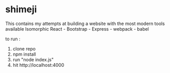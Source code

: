 # shimeji

This contains my attempts at building a website with the most modern tools available
Isomorphic React - Bootstrap - Express - webpack - babel

to run : 

1) clone repo
2) npm install
3) run "node index.js"
4) hit http://localhost:4000
